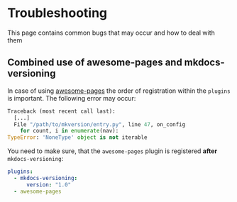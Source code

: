 # Troubleshooting

This page contains common bugs that may occur and how to deal with them

## Combined use of awesome-pages and mkdocs-versioning

In case of using [awesome-pages](https://github.com/lukasgeiter/mkdocs-awesome-pages-plugin/) the order of registration within the `plugins` is important. The following error may occur:

```python
Traceback (most recent call last):
  [...]
  File "/path/to/mkversion/entry.py", line 47, on_config
    for count, i in enumerate(nav):
TypeError: 'NoneType' object is not iterable
```

You need to make sure, that the `awesome-pages` plugin is registered **after** `mkdocs-versioning`:

```yaml
plugins:
  - mkdocs-versioning:
      version: "1.0"
  - awesome-pages
```

